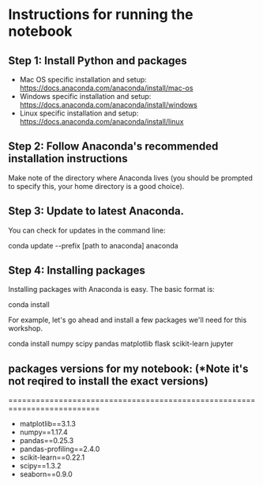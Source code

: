 # Instructions for running the notebook

## Step 1: Install Python and packages
- Mac OS specific installation and setup: https://docs.anaconda.com/anaconda/install/mac-os
- Windows specific installation and setup: https://docs.anaconda.com/anaconda/install/windows
- Linux specific installation and setup: https://docs.anaconda.com/anaconda/install/linux

## Step 2: Follow Anaconda's recommended installation instructions
Make note of the directory where Anaconda lives (you should be prompted to specify this, your home directory is a good choice).

## Step 3: Update to latest Anaconda.
You can check for updates in the command line:

conda update --prefix [path to anaconda] anaconda

## Step 4: Installing packages
Installing packages with Anaconda is easy. The basic format is:

conda install <list of packages>

For example, let's go ahead and install a few packages we'll need for this workshop.

conda install numpy scipy pandas matplotlib flask scikit-learn jupyter


## packages versions for my notebook: (*Note it's not reqired to install the exact versions)
==========================================================================
- matplotlib==3.1.3
- numpy==1.17.4
- pandas==0.25.3
- pandas-profiling==2.4.0
- scikit-learn==0.22.1
- scipy==1.3.2
- seaborn==0.9.0
